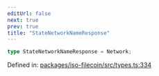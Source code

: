 ```yaml
---
editUrl: false
next: true
prev: true
title: "StateNetworkNameResponse"
---
```


```ts
type StateNetworkNameResponse = Network;
```

Defined in: [packages/iso-filecoin/src/types.ts:334](https://github.com/hugomrdias/filecoin/blob/main/packages/iso-filecoin/src/types.ts#L334)
